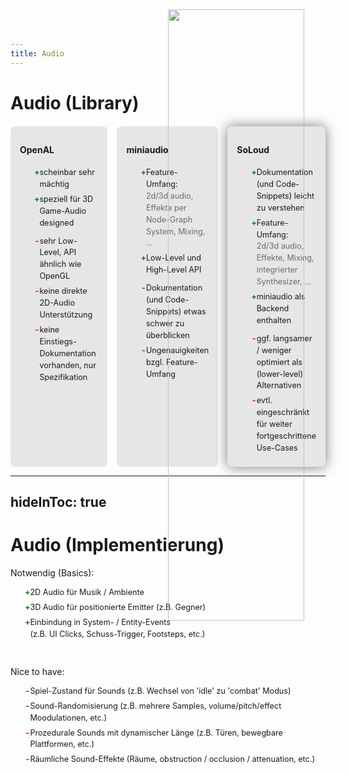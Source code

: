 ```yaml
---
title: Audio
---
```


# Audio (Library)
<style>
.col-container {
    display: flex;
    width: 100%;
    gap: 15px;
    margin-top: 20px;
}

.col {
    flex: 1;
    background-color: #8883;
    padding: 10px 15px;
    border-radius: 8px;
}

ul {
    list-style-type: "+";
    font-size: 0.9em;
    margin: 10px 0;
    line-height: 1.5em;
}
ul li {
    margin: 0 0 5px 10px;
}

ul li::marker {
    color: green;
    font-weight: bold;
}

ul:last-child {
    list-style-type: "-";
}
ul:last-child li::marker {
    color: red;
}
</style>

<div class="col-container">
    <div class="col">
        <h4>OpenAL</h4>
        <ul>
            <li>scheinbar sehr mächtig</li>
            <li>speziell für 3D Game-Audio designed</li>
        </ul>
        <ul>
            <li>sehr Low-Level, API ähnlich wie OpenGL</li>
            <li>keine direkte 2D-Audio Unterstützung</li>
            <li>keine Einstiegs-Dokumentation vorhanden, nur Spezifikation</li>
        </ul>
    </div>
    <div class="col">
        <h4>miniaudio</h4>
        <ul>
            <li>Feature-Umfang: <div style="opacity:0.6;">2d/3d audio, Effekte per Node-Graph System, Mixing, ...</div></li>
            <li>Low-Level und High-Level API</li>
        </ul>
        <ul>
            <li>Dokumentation (und Code-Snippets) etwas schwer zu überblicken</li>
            <li>Ungenauigkeiten bzgl. Feature-Umfang</li>
        </ul>
    </div>
    <div class="col" style="box-shadow: 0 0 20px #0008">
        <h4><strong>SoLoud</strong></h4>
        <ul>
            <li>Dokumentation (und Code-Snippets) leicht zu verstehen</li>
            <li>Feature-Umfang: <div style="opacity:0.6;">2d/3d audio, Effekte, Mixing, integrierter Synthesizer, ...</div></li>
            <li>miniaudio als Backend enthalten</li>
        </ul>
        <ul>
            <li>ggf. langsamer / weniger optimiert als (lower-level) Alternativen</li>
            <li>evtl. eingeschränkt für weiter fortgeschrittene Use-Cases</li>
        </ul>
    </div>
</div>

---
hideInToc: true
---

# Audio (Implementierung)
<img src="/img/johann/concepts.png" style="right:15px;top:15px;position:absolute;width:calc(50% - 15px);">

Notwendig (Basics):
- 2D Audio für Musik / Ambiente
- 3D Audio für positionierte Emitter (z.B. Gegner)
- Einbindung in System- / Entity-Events  
(z.B. UI Clicks, Schuss-Trigger, Footsteps, etc.)

<br>

Nice to have:
- Spiel-Zustand für Sounds (z.B. Wechsel von 'idle' zu 'combat' Modus)
- Sound-Randomisierung (z.B. mehrere Samples, volume/pitch/effect Moodulationen, etc.)
- Prozedurale Sounds mit dynamischer Länge (z.B. Türen, bewegbare Plattformen, etc.)
- Räumliche Sound-Effekte (Räume, obstruction / occlusion / attenuation, etc.)

<!--
- maybe even music matched effects (e.g. idle to combat transition, timed shots/explosions, etc.), probably needs beat information (bpm, etc. ?) of soundtrack files
-->
